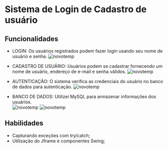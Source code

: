 # Sistema de Login de Cadastro de usuário

## Funcionalidades  
- LOGIN: Os usuários registrados podem fazer login usando seu nome de usuário e senha.
![novotemp](https://github.com/G4M4-X/Cadastro-usuario/assets/73545523/016de135-edee-42c6-91a9-3369e0bea0d3)


- CADASTRO DE USUÁRIO:  Usuários podem se cadastrar fornecendo um nome de usuário, endereço de e-mail e senha válidos.
![novotemp](https://github.com/G4M4-X/Cadastro-usuario/assets/73545523/35f46176-d891-4d01-89b4-dd2a75c2b3ac)

  
- AUTENTICAÇÃO: O sistema verifica as credenciais do usuário no banco de dados para autenticação.
![novotemp](https://github.com/G4M4-X/Cadastro-usuario/assets/73545523/8b30692f-15d9-48eb-9a18-40d4a3e78d2c)


- BANCO DE DADOS: Utilizei MySQL para armazenar informações dos usuários.  
![novotemp](https://github.com/G4M4-X/Cadastro-usuario/assets/73545523/e3020b41-c728-487c-a3b5-20741cdd0287)
![novotemp](https://github.com/G4M4-X/Cadastro-usuario/assets/73545523/bd72e046-b4bb-4318-854e-ce06f46dbaa3)

## Habilidades
- Capturando exceções com try/catch; 
- Utilização do Jframe e componentes Swing;

